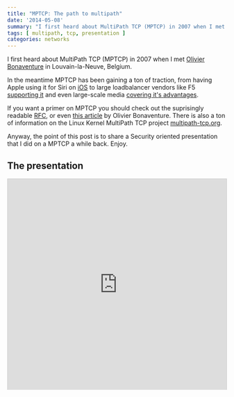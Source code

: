 ```yaml
---
title: "MPTCP: The path to multipath"
date: '2014-05-08'
summary: "I first heard about MultiPath TCP (MPTCP) in 2007 when I met Olivier Bonaventure in Louvain-la-Neuve, Belgium. In the meantime MPTCP has been gaining a ton of traction..."
tags: [ multipath, tcp, presentation ]
categories: networks
---
```


I first heard about MultiPath TCP (MPTCP) in 2007 when I met [Olivier Bonaventure](http://perso.uclouvain.be/olivier.bonaventure/blog/html/index.html) in Louvain-la-Neuve, Belgium.

In the meantime MPTCP has been gaining a ton of traction, from having Apple using it for Siri on [iOS](http://www.networkworld.com/news/2013/091913-ios7-multipath-273995.html) to large loadbalancer vendors like F5 [supporting it](https://devcentral.f5.com/questions/is-mptcp-supported) and even large-scale media [covering it's advantages](http://arstechnica.com/apple/2013/09/multipath-tcp-lets-siri-seamlessly-switch-between-wi-fi-and-3glte/).

If you want a primer on MPTCP you should check out the suprisingly readable [RFC](http://tools.ietf.org/html/rfc6824), or even [this article](http://queue.acm.org/detail.cfm?id=2591369) by Olivier Bonaventure. There is also a ton of information on the Linux Kernel MultiPath TCP project [multipath-tcp.org](http://www.multipath-tcp.org/).

Anyway, the point of this post is to share a Security oriented presentation that I did on a MPTCP a while back. Enjoy.

## The presentation

<iframe src="https://www.slideshare.net/slideshow/embed_code/34457245" width="597" height="486" frameborder="0" marginwidth="0" marginheight="0" scrolling="no" style="border:1px solid #CCC; border-width:1px 1px 0; margin-bottom:5px; max-width: 100%;" allowfullscreen> </iframe> 